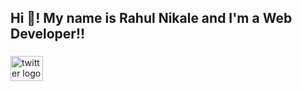 <h2 align="left">Hi 👋! My name is Rahul Nikale and I'm a Web Developer!!</h2>

###

<div align="left">
  <a href="https://x.com/RahulNikale25?t=lGSGFKyy2p1DwNytVCSaCw&s=09" target="_blank">
    <img src="https://raw.githubusercontent.com/maurodesouza/profile-readme-generator/master/src/assets/icons/social/twitter/default.svg" width="52" height="40" alt="twitter logo"  />
  </a>
</div>

###
